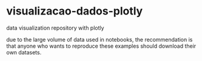 # visualizacao-dados-plotly
data visualization repository with plotly

due to the large volume of data used in notebooks, the recommendation is that anyone who wants to reproduce these examples should download their own datasets.

